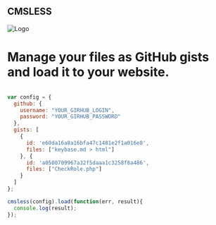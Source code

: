 ## CMSLESS

![Logo](https://content.screencast.com/users/a.stegno/folders/Jing/media/9afa4492-43c9-4f26-bd4f-d70f2a86f77c/00000418.png)

# Manage your files as GitHub gists and load it to your website. 



```Javascript

var config = {
  github: {
    username: "YOUR_GIRHUB_LOGIN",
    password: "YOUR_GIRHUB_PASSWORD"
  },
  gists: [
    {
      id: 'e60da16a8a16bfa47c1481e2f1a016e8',
      files: ["keybase.md > html"]
    }, {
      id: 'a0500709967a32f5daaa1c3258f8a486',
      files: ["CheckRole.php"]
    }
  ]
};

cmsless(config).load(function(err, result){
  console.log(result);
});

```